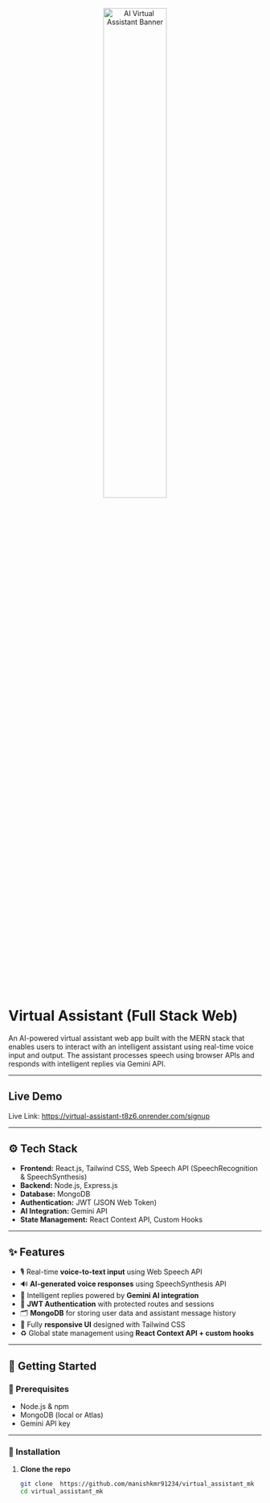 <p align="center">
  <img src="http://t2.gstatic.com/images?q=tbn:ANd9GcSi57k7Sb50tiC2VpbemIAel7IYtbK0aGNJ6y9SOQ9tYXHgI3YVudcZg188bBqYYL6ataHxqEfd" alt="AI Virtual Assistant Banner" width="50%"  />
</p>

# Virtual Assistant (Full Stack Web)

An AI-powered virtual assistant web app built with the MERN stack that enables users to interact with an intelligent assistant using real-time voice input and output. The assistant processes speech using browser APIs and responds with intelligent replies via Gemini API.

---

##  Live Demo

 Live Link: https://virtual-assistant-t8z6.onrender.com/signup

---

## ⚙️ Tech Stack

- **Frontend:** React.js, Tailwind CSS, Web Speech API (SpeechRecognition & SpeechSynthesis)
- **Backend:** Node.js, Express.js
- **Database:** MongoDB
- **Authentication:** JWT (JSON Web Token)
- **AI Integration:** Gemini API 
- **State Management:** React Context API, Custom Hooks


---

## ✨ Features


- 🎙️ Real-time **voice-to-text input** using Web Speech API
- 🔊 **AI-generated voice responses** using SpeechSynthesis API
- 🤖 Intelligent replies powered by **Gemini AI integration**
- 🔐 **JWT Authentication** with protected routes and sessions
- 🗂️ **MongoDB** for storing user data and assistant message history
- 📱 Fully **responsive UI** designed with Tailwind CSS
- ♻️ Global state management using **React Context API + custom hooks**
---

## 🚀 Getting Started

### 🧩 Prerequisites

- Node.js & npm
- MongoDB (local or Atlas)
- Gemini API key

---

### 🔧 Installation

1. **Clone the repo**
   ```bash
   git clone  https://github.com/manishkmr91234/virtual_assistant_mk 
   cd virtual_assistant_mk 
